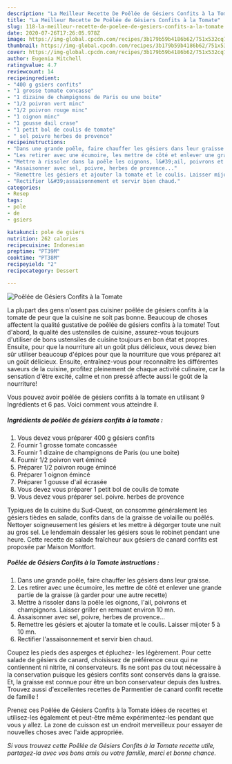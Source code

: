 ```yaml
---
description: "La Meilleur Recette De Poêlée de Gésiers Confits à la Tomate"
title: "La Meilleur Recette De Poêlée de Gésiers Confits à la Tomate"
slug: 118-la-meilleur-recette-de-poelee-de-gesiers-confits-a-la-tomate
date: 2020-07-26T17:26:05.978Z
image: https://img-global.cpcdn.com/recipes/3b179b59b4186b62/751x532cq70/poelee-de-gesiers-confits-a-la-tomate-photo-principale-de-la-recette.jpg
thumbnail: https://img-global.cpcdn.com/recipes/3b179b59b4186b62/751x532cq70/poelee-de-gesiers-confits-a-la-tomate-photo-principale-de-la-recette.jpg
cover: https://img-global.cpcdn.com/recipes/3b179b59b4186b62/751x532cq70/poelee-de-gesiers-confits-a-la-tomate-photo-principale-de-la-recette.jpg
author: Eugenia Mitchell
ratingvalue: 4.7
reviewcount: 14
recipeingredient:
- "400 g gsiers confits"
- "1 grosse tomate concasse"
- "1 dizaine de champignons de Paris ou une boite"
- "1/2 poivron vert minc"
- "1/2 poivron rouge minc"
- "1 oignon minc"
- "1 gousse dail crase"
- "1 petit bol de coulis de tomate"
- " sel poivre herbes de provence"
recipeinstructions:
- "Dans une grande poêle, faire chauffer les gésiers dans leur graisse."
- "Les retirer avec une écumoire, les mettre de côté et enlever une grande partie de la graisse (à garder pour une autre recette)"
- "Mettre à rissoler dans la poêle les oignons, l&#39;ail, poivrons et champignons. Laisser griller en remuant environ 10 mn."
- "Assaisonner avec sel, poivre, herbes de provence..."
- "Remettre les gésiers et ajouter la tomate et le coulis. Laisser mijoter 5 à 10 mn."
- "Rectifier l&#39;assaisonnement et servir bien chaud."
categories:
- Resep
tags:
- pole
- de
- gsiers

katakunci: pole de gsiers 
nutrition: 262 calories
recipecuisine: Indonesian
preptime: "PT39M"
cooktime: "PT38M"
recipeyield: "2"
recipecategory: Dessert

---
```



![Poêlée de Gésiers Confits à la Tomate](https://img-global.cpcdn.com/recipes/3b179b59b4186b62/751x532cq70/poelee-de-gesiers-confits-a-la-tomate-photo-principale-de-la-recette.jpg)

La plupart des gens n'osent pas cuisiner poêlée de gésiers confits à la tomate de peur que la cuisine ne soit pas bonne. Beaucoup de choses affectent la qualité gustative de poêlée de gésiers confits à la tomate! Tout d'abord, la qualité des ustensiles de cuisine, assurez-vous toujours d'utiliser de bons ustensiles de cuisine toujours en bon état et propres. Ensuite, pour que la nourriture ait un goût plus délicieux, vous devez bien sûr utiliser beaucoup d'épices pour que la nourriture que vous préparez ait un goût délicieux. Ensuite, entraînez-vous pour reconnaître les différentes saveurs de la cuisine, profitez pleinement de chaque activité culinaire, car la sensation d'être excité, calme et non pressé affecte aussi le goût de la nourriture!

<!--inarticleads1-->

Vous pouvez avoir poêlée de gésiers confits à la tomate en utilisant 9 Ingrédients et 6 pas. Voici comment vous atteindre il.

##### Ingrédients de poêlée de gésiers confits à la tomate :

1. Vous devez vous préparer 400 g gésiers confits
1. Fournir 1 grosse tomate concassée
1. Fournir 1 dizaine de champignons de Paris (ou une boite)
1. Fournir 1/2 poivron vert émincé
1. Préparer 1/2 poivron rouge émincé
1. Préparer 1 oignon émincé
1. Préparer 1 gousse d&#39;ail écrasée
1. Vous devez vous préparer 1 petit bol de coulis de tomate
1. Vous devez vous préparer  sel. poivre. herbes de provence


Typiques de la cuisine du Sud-Ouest, on consomme généralement les gésiers tièdes en salade, confits dans de la graisse de volaille ou poêlés. Nettoyer soigneusement les gésiers et les mettre à dégorger toute une nuit au gros sel. Le lendemain dessaler les gésiers sous le robinet pendant une heure. Cette recette de salade fraîcheur aux gésiers de canard confits est proposée par Maison Montfort. 

<!--inarticleads2-->

##### Poêlée de Gésiers Confits à la Tomate instructions :

1. Dans une grande poêle, faire chauffer les gésiers dans leur graisse.
1. Les retirer avec une écumoire, les mettre de côté et enlever une grande partie de la graisse (à garder pour une autre recette)
1. Mettre à rissoler dans la poêle les oignons, l&#39;ail, poivrons et champignons. Laisser griller en remuant environ 10 mn.
1. Assaisonner avec sel, poivre, herbes de provence...
1. Remettre les gésiers et ajouter la tomate et le coulis. Laisser mijoter 5 à 10 mn.
1. Rectifier l&#39;assaisonnement et servir bien chaud.


Coupez les pieds des asperges et épluchez- les légèrement. Pour cette salade de gésiers de canard, choisissez de préférence ceux qui ne contiennent ni nitrite, ni conservateurs. Ils ne sont pas du tout nécessaire à la conservation puisque les gésiers confits sont conservés dans la graisse. Et, la graisse est connue pour être un bon conservateur depuis des lustres. Trouvez aussi d&#39;excellentes recettes de Parmentier de canard confit recette de famille ! 

<!--inarticleads1-->

<p>
Prenez ces Poêlée de Gésiers Confits à la Tomate idées de recettes et utilisez-les également et peut-être même expérimentez-les pendant que vous y allez. La zone de cuisson est un endroit merveilleux pour essayer de nouvelles choses avec l'aide appropriée.
</p>

<p>
<i>Si vous trouvez cette Poêlée de Gésiers Confits à la Tomate recette utile, partagez-la avec vos bons amis ou votre famille, merci et bonne chance.</i>
</p>
